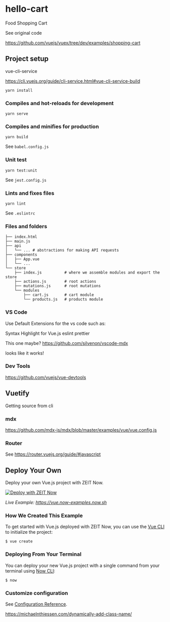# hello-cart

Food Shopping Cart

See original code

https://github.com/vuejs/vuex/tree/dev/examples/shopping-cart

## Project setup

vue-cli-service

https://cli.vuejs.org/guide/cli-service.html#vue-cli-service-build

```
yarn install
```

### Compiles and hot-reloads for development

```
yarn serve
```

### Compiles and minifies for production

```
yarn build
```

See `babel.config.js`

### Unit test

```
yarn test:unit
```

See `jest.config.js`

### Lints and fixes files

```
yarn lint
```

See `.eslintrc`

### Files and folders

```
├── index.html
├── main.js
├── api
│   └── ... # abstractions for making API requests
├── components
│   ├── App.vue
│   └── ...
└── store
    ├── index.js          # where we assemble modules and export the store
    ├── actions.js        # root actions
    ├── mutations.js      # root mutations
    └── modules
        ├── cart.js       # cart module
        └── products.js   # products module
```

### VS Code

Use Default Extensions for the vs code such as:

Syntax Highlight for Vue.js
eslint
prettier

This one maybe? https://github.com/silvenon/vscode-mdx

looks like it works!

### Dev Tools

https://github.com/vuejs/vue-devtools

## Vuetify

Getting source from cli

### mdx

https://github.com/mdx-js/mdx/blob/master/examples/vue/vue.config.js

### Router

See https://router.vuejs.org/guide/#javascript

## Deploy Your Own

Deploy your own Vue.js project with ZEIT Now.

[![Deploy with ZEIT Now](https://zeit.co/button)](https://zeit.co/import/project?template=https://github.com/zeit/now/tree/master/examples/vue)

_Live Example: https://vue.now-examples.now.sh_

### How We Created This Example

To get started with Vue.js deployed with ZEIT Now, you can use the [Vue CLI](https://cli.vuejs.org/guide/creating-a-project.html#vue-create) to initialize the project:

```shell
$ vue create
```

### Deploying From Your Terminal

You can deploy your new Vue.js project with a single command from your terminal using [Now CLI](https://zeit.co/download):

```shell
$ now
```

### Customize configuration

See [Configuration Reference](https://cli.vuejs.org/config/).

https://michaelnthiessen.com/dynamically-add-class-name/
